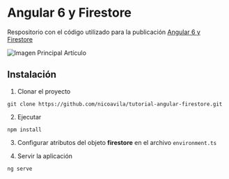 # Angular 6 y Firestore
Respositorio con el código utilizado para la publicación [Angular 6 y Firestore](https://medium.com/angular-chile/angular-6-y-firestore-b7f270adcc96)

![Imagen Principal Artículo](http://nicoavila.s3.amazonaws.com/articulos/06_01angular-y-firestore.jpg)

## Instalación

1. Clonar el proyecto

```git clone https://github.com/nicoavila/tutorial-angular-firestore.git```

2. Ejecutar

```npm install```

3. Configurar atributos del objeto **firestore** en el archivo ```environment.ts```

3. Servir la aplicación

```ng serve```

